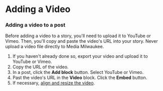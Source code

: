 # Adding a Video

### Adding a video to a post

Before adding a video to a story, you'll need to upload it to YouTube or Vimeo. Then, you'll copy and paste the video's URL into your story. Never upload a video file directly to Media Milwaukee. 

1. If you haven't already done so, export your video and upload it to YouTube or Vimeo.
2. Copy the URL of the video.
3. In a post, click the **Add block** button. Select YouTube or Vimeo.
4. Past the video's URL in the **Video** block. Click the **Embed** button.
5. If necessary, [align and resize the video](aligning-and-resizing-a-video.md). 





